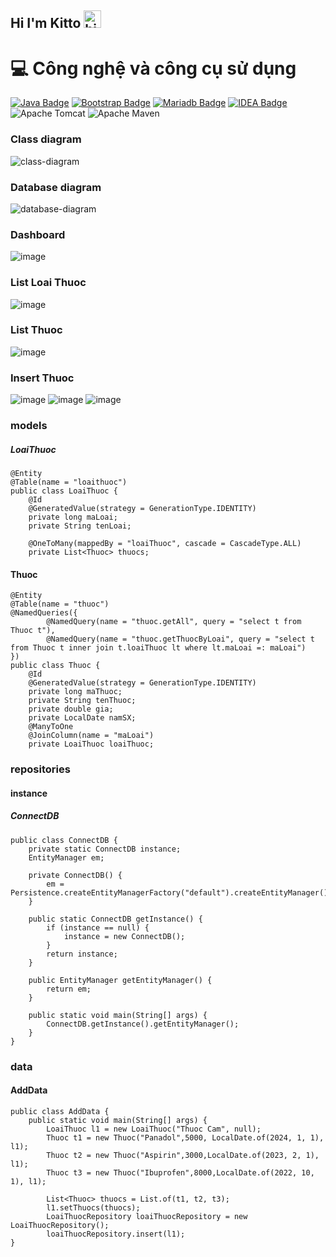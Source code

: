 ## Hi I'm Kitto <img src="https://user-images.githubusercontent.com/1303154/88677602-1635ba80-d120-11ea-84d8-d263ba5fc3c0.gif" width="28px" height="28px" alt="hi">

# 💻 Công nghệ và công cụ sử dụng
[![Java Badge](https://img.shields.io/badge/Java-ED8B00?style=for-the-badge&logo=openjdk&logoColor=white)](#) [![Bootstrap Badge](https://img.shields.io/badge/Bootstrap-563D7C?style=for-the-badge&logo=bootstrap&logoColor=white)](#) [![Mariadb Badge](https://img.shields.io/badge/MariaDB-003545?style=for-the-badge&logo=mariadb&logoColor=white)](#) [![IDEA Badge](https://img.shields.io/badge/IntelliJ_IDEA-000000.svg?style=for-the-badge&logo=intellij-idea&logoColor=white)](#) ![Apache Tomcat](https://img.shields.io/badge/apache%20tomcat-%23F8DC75.svg?style=for-the-badge&logo=apache-tomcat&logoColor=black)
![Apache Maven](https://img.shields.io/badge/Apache%20Maven-C71A36?style=for-the-badge&logo=Apache%20Maven&logoColor=white)

### Class diagram
![class-diagram](https://github.com/user-attachments/assets/ccf09a05-1b3e-428a-9407-948fbfef1ca6)


### Database diagram
![database-diagram](https://github.com/user-attachments/assets/c5aecbe1-3e14-43a0-bcd1-622d3c0bab26)

### Dashboard
![image](https://github.com/user-attachments/assets/1c6d8965-298e-4a64-953b-97a80a14cee1)

### List Loai Thuoc
![image](https://github.com/user-attachments/assets/fe7526f3-80a2-4b6a-b946-fac2d6cfc7dd)

### List Thuoc
![image](https://github.com/user-attachments/assets/c9356d33-b68b-40f7-98f0-5207e6baafa1)

### Insert Thuoc 
![image](https://github.com/user-attachments/assets/885ad9f4-816c-4c3d-887b-b1eec21d75a5)
![image](https://github.com/user-attachments/assets/80a7693a-a016-4e65-8688-0aaa8a0d7c60)
![image](https://github.com/user-attachments/assets/7377a474-847b-4eb5-a100-34d87a3787b5)

### models
##### LoaiThuoc
```
@Entity
@Table(name = "loaithuoc")
public class LoaiThuoc {
    @Id
    @GeneratedValue(strategy = GenerationType.IDENTITY)
    private long maLoai;
    private String tenLoai;

    @OneToMany(mappedBy = "loaiThuoc", cascade = CascadeType.ALL)
    private List<Thuoc> thuocs;
```
#### Thuoc
```
@Entity
@Table(name = "thuoc")
@NamedQueries({
        @NamedQuery(name = "thuoc.getAll", query = "select t from Thuoc t"),
        @NamedQuery(name = "thuoc.getThuocByLoai", query = "select t from Thuoc t inner join t.loaiThuoc lt where lt.maLoai =: maLoai")
})
public class Thuoc {
    @Id
    @GeneratedValue(strategy = GenerationType.IDENTITY)
    private long maThuoc;
    private String tenThuoc;
    private double gia;
    private LocalDate namSX;
    @ManyToOne
    @JoinColumn(name = "maLoai")
    private LoaiThuoc loaiThuoc;
```
### repositories
#### instance
##### ConnectDB
```
public class ConnectDB {
    private static ConnectDB instance;
    EntityManager em;

    private ConnectDB() {
        em = Persistence.createEntityManagerFactory("default").createEntityManager();
    }

    public static ConnectDB getInstance() {
        if (instance == null) {
            instance = new ConnectDB();
        }
        return instance;
    }

    public EntityManager getEntityManager() {
        return em;
    }

    public static void main(String[] args) {
        ConnectDB.getInstance().getEntityManager();
    }
}
```
### data
#### AddData
```
public class AddData {
    public static void main(String[] args) {
        LoaiThuoc l1 = new LoaiThuoc("Thuoc Cam", null);
        Thuoc t1 = new Thuoc("Panadol",5000, LocalDate.of(2024, 1, 1), l1);
        Thuoc t2 = new Thuoc("Aspirin",3000,LocalDate.of(2023, 2, 1), l1);
        Thuoc t3 = new Thuoc("Ibuprofen",8000,LocalDate.of(2022, 10, 1), l1);

        List<Thuoc> thuocs = List.of(t1, t2, t3);
        l1.setThuocs(thuocs);
        LoaiThuocRepository loaiThuocRepository = new LoaiThuocRepository();
        loaiThuocRepository.insert(l1);
}
```





